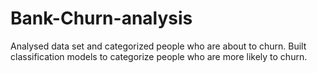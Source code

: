 # Bank-Churn-analysis
Analysed data set and categorized people who are about to churn. Built classification models to categorize people who are more likely to churn.
